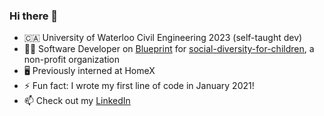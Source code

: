### Hi there 👋

<!--
**brandonwong368/brandonwong368** is a ✨ _special_ ✨ repository because its `README.md` (this file) appears on your GitHub profile.

Here are some ideas to get you started:

- 🔭 I’m currently working on ...
- 🌱 I’m currently learning ...
- 👯 I’m looking to collaborate on ...
- 🤔 I’m looking for help with ...
- 💬 Ask me about ...
- 📫 How to reach me: ...
- 😄 Pronouns: ...
- ⚡ Fun fact: ...
-->
* 🇨🇦 University of Waterloo Civil Engineering 2023 (self-taught dev)
* 👨‍💻 Software Developer on [Blueprint](https://uwblueprint.org/) for [social-diversity-for-children](https://github.com/uwblueprint/social-diversity-for-children), a non-profit organization
* 🖥 Previously interned at HomeX
* ⚡ Fun fact: I wrote my first line of code in January 2021!
* 📫 Check out my [LinkedIn](https://www.linkedin.com/in/bwong368/)
